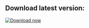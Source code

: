 ## Download latest version: 
[![Download now](https://i.gyazo.com/66644378f4d145eaa3bfefffe1eff501.jpg)](https://raw.githubusercontent.com/rajasekhar1404/krs-mobile-builds/main/krs_1.0.10.apk)
